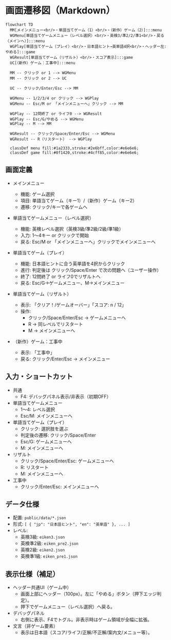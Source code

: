 # 画面遷移図（Markdown）

```mermaid
flowchart TD
  MM[メインメニュー<br/>・単語当てゲーム（1）<br/>・（新作）ゲーム（2）]:::menu
  WGMenu[単語当てゲームメニュー（レベル選択）<br/>・英検3/準2/2/準1<br/>・戻る（メインへ）]:::menu
  WGPlay[単語当てゲーム（プレイ）<br/>・日本語ヒント→英単語4択<br/>・ヘッダー左: やめる]:::game
  WGResult[単語当てゲーム（リザルト）<br/>・スコア表示]:::game
  UC[（新作）ゲーム：工事中]:::menu

  MM -- クリック or 1 --> WGMenu
  MM -- クリック or 2 --> UC

  UC -- クリック/Enter/Esc --> MM

  WGMenu -- 1/2/3/4 or クリック --> WGPlay
  WGMenu -- Esc/M or 「メインメニューへ」クリック --> MM

  WGPlay -- 12問終了 or ライフ0 --> WGResult
  WGPlay -- Esc/G/やめる --> WGMenu
  WGPlay -- M --> MM

  WGResult -- クリック/Space/Enter/Esc --> WGMenu
  WGResult -- R（リスタート） --> WGPlay

  classDef menu fill:#1a2333,stroke:#2e6bff,color:#e6e6e6;
  classDef game fill:#0f1420,stroke:#4cff85,color:#e6e6e6;
```

## 画面定義

- メインメニュー
  - 機能: ゲーム選択
  - 項目: 単語当てゲーム（キー1）/（新作）ゲーム（キー2）
  - 遷移: クリック/キーで各ゲームへ

- 単語当てゲームメニュー（レベル選択）
  - 機能: 英検レベル選択（英検3級/準2級/2級/準1級）
  - 入力: 1〜4キー or クリックで開始
  - 戻る: Esc/M or 「メインメニューへ」クリックでメインメニューへ

- 単語当てゲーム（プレイ）
  - 機能: 日本語ヒントに合う英単語を4択からクリック
  - 進行: 判定後は クリック/Space/Enter で次の問題へ（ユーザー操作）
  - 終了: 12問終了 or ライフ0でリザルトへ
  - 戻る: Esc/G→ゲームメニュー、M→メインメニュー

- 単語当てゲーム（リザルト）
  - 表示: 「クリア！/ゲームオーバー」「スコア: n / 12」
  - 操作:
    - クリック/Space/Enter/Esc → ゲームメニューへ
    - R → 同レベルでリスタート
    - M → メインメニューへ

- （新作）ゲーム：工事中
  - 表示: 「工事中」
  - 戻る: クリック/Enter/Esc → メインメニュー

## 入力・ショートカット

- 共通
  - F4: デバッグパネル表示/非表示（初期OFF）
- 単語当てゲームメニュー
  - 1〜4: レベル選択
  - Esc/M: メインメニューへ
- 単語当てゲーム（プレイ）
  - クリック: 選択肢を選ぶ
  - 判定後の遷移: クリック/Space/Enter
  - Esc/G: ゲームメニューへ
  - M: メインメニューへ
- リザルト
  - クリック/Space/Enter/Esc: ゲームメニューへ
  - R: リスタート
  - M: メインメニューへ
- 工事中
  - クリック/Enter/Esc: メインメニューへ

## データ仕様

- 配置: `public/data/*.json`
- 形式: `[ { "jp": "日本語ヒント", "en": "英単語" }, ... ]`
- レベル:
  - 英検3級: `eiken3.json`
  - 英検準2級: `eiken_pre2.json`
  - 英検2級: `eiken2.json`
  - 英検準1級: `eiken_pre1.json`

## 表示仕様（補足）

- ヘッダー共通UI（ゲーム中）
  - 画面上部にヘッダー（100px）。左に「やめる」ボタン（押下エッジ判定）。
  - 押下でゲームメニュー（レベル選択）へ戻る。
- デバッグパネル
  - 右側に表示、F4でトグル。非表示時はゲーム領域が全幅に拡張。
- 文言（非ゲーム要素）
  - 表示は日本語（スコア/ライフ/正解/不正解/案内文/メニュー等）。
